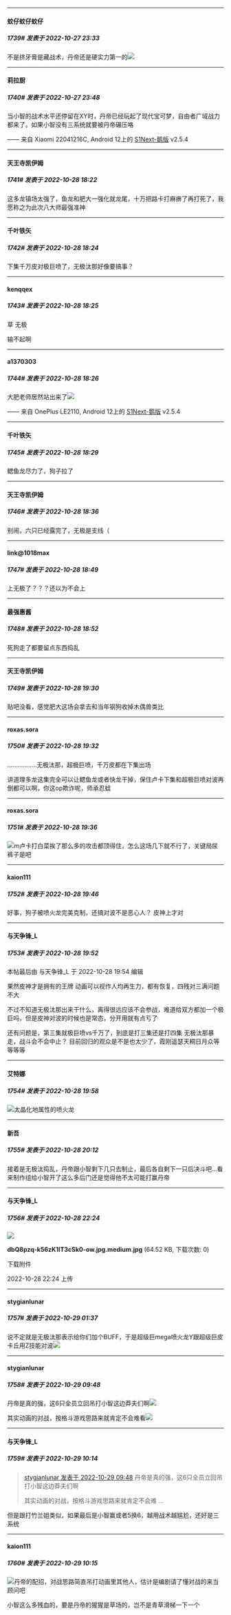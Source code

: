 

*****

####  蚊仔蚊仔蚊仔  
##### 1739#       发表于 2022-10-27 23:33

不是挤牙膏是藏战术，丹帝还是硬实力第一的<img src="https://static.saraba1st.com/image/smiley/face2017/036.png" referrerpolicy="no-referrer">



*****

####  莉拉厨  
##### 1740#       发表于 2022-10-27 23:48

当小智的战术水平还停留在XY时，丹帝已经玩起了现代宝可梦，自由者广域战力都来了。如果小智没有三系统就要被丹帝碾压咯

—— 来自 Xiaomi 22041216C, Android 12上的 [S1Next-鹅版](https://github.com/ykrank/S1-Next/releases) v2.5.4



*****

####  天王寺凯伊姆  
##### 1741#       发表于 2022-10-28 18:22

这多龙镇场太强了，鱼龙和肥大一强化就龙尾，十万把路卡打麻痹了再打死了，我愿称之为此次八大师最强准神

*****

####  千叶铁矢  
##### 1742#       发表于 2022-10-28 18:24

下集千万皮对极巨喷了，无极汰那好像要搞事？

*****

####  kenqqex  
##### 1743#       发表于 2022-10-28 18:25

草 无极

输不起啊

*****

####  a1370303  
##### 1744#       发表于 2022-10-28 18:26

大肥老师居然站出来了<img src="https://static.saraba1st.com/image/smiley/face2017/066.png" referrerpolicy="no-referrer">

—— 来自 OnePlus LE2110, Android 12上的 [S1Next-鹅版](https://github.com/ykrank/S1-Next/releases) v2.5.4

*****

####  千叶铁矢  
##### 1745#       发表于 2022-10-28 18:29

鳃鱼龙尽力了，狗子拉了



*****

####  天王寺凯伊姆  
##### 1746#       发表于 2022-10-28 18:36

别闹，六只已经露完了，无极是支线（



*****

####  link@1018max  
##### 1747#       发表于 2022-10-28 18:49

上无极了？？？还以为不会上



*****

####  最强惠酱  
##### 1748#       发表于 2022-10-28 18:52

死狗走了都要留点东西捣乱



*****

####  天王寺凯伊姆  
##### 1749#       发表于 2022-10-28 19:30

贴吧没看，感觉肥大这场会拿去和当年钢狗收掉木偶兽类比

*****

####  roxas.sora  
##### 1750#       发表于 2022-10-28 19:32

.................无极汰那，超极巨喷，千万皮都在下集出场

讲道理多龙这集完全可以让鳃鱼龙或者快龙干掉，保住卢卡下集和超极巨喷对波再倒都可以啊，你这op欺诈呢，师承忍蛙

*****

####  roxas.sora  
##### 1751#       发表于 2022-10-28 19:36

<img src="https://static.saraba1st.com/image/smiley/face2017/053.png" referrerpolicy="no-referrer">m卢卡打白菜挨了那么多的攻击都顶得住，怎么这场几下就不行了，关键局尿裤子是吧



*****

####  kaion111  
##### 1752#       发表于 2022-10-28 19:46

好事，狗子被喷火龙完美克制，还搞对波不是恶心人？
皮神上才对



*****

####  与天争锋_L  
##### 1753#       发表于 2022-10-28 19:52

 本帖最后由 与天争锋_L 于 2022-10-28 19:54 编辑 

果然皮神才是拥有的王牌
动画可以视作人均再生力，都有恢复，四残对三满问题不大

不过不知道无极汰那出来干什么，离得很远应该不会参战，难道给双方都加一个极巨吗，但是皮神对波的时候也是常态，分开用就有点亏了

还有问题是，第三集就极巨喷vs千万了，到底是打三集还是打四集
无极汰那暴走，战斗会不会中止？
目前回归的观众是不是也太少了，霞刚遥瑟天桐日月众等等等等

*****

####  艾特娜  
##### 1754#       发表于 2022-10-28 19:58

<img src="https://static.saraba1st.com/image/smiley/face2017/067.png" referrerpolicy="no-referrer">太晶化地属性的喷火龙



*****

####  新吾  
##### 1755#       发表于 2022-10-28 20:12

接着是无极汰捣乱，丹帝跟小智剩下几只去制止，最后各自剩下一只后决斗吧…看来制作组给小智开了这么多后门还是觉得他不太可能打赢丹帝



*****

####  与天争锋_L  
##### 1756#       发表于 2022-10-28 22:24

<img src="https://img.saraba1st.com/forum/202210/28/222447xlhal522pvbjfre2.jpg" referrerpolicy="no-referrer">

<strong>dbQ8pzq-k56zK1lT3cSk0-ow.jpg.medium.jpg</strong> (64.52 KB, 下载次数: 0)

下载附件

2022-10-28 22:24 上传



*****

####  stygianlunar  
##### 1757#       发表于 2022-10-29 01:37

说不定就是无极汰那表示给你们加个BUFF，于是超级巨mega喷火龙Y跟超级巨皮卡丘用Z技能对波<img src="https://static.saraba1st.com/image/smiley/face2017/037.png" referrerpolicy="no-referrer">



*****

####  stygianlunar  
##### 1758#       发表于 2022-10-29 09:48

丹帝是真的强，这6只全员立回吊打小智这边莽夫们啊<img src="https://static.saraba1st.com/image/smiley/face2017/067.png" referrerpolicy="no-referrer">

其实动画的对战，按格斗游戏思路来就肯定不会难看<img src="https://static.saraba1st.com/image/smiley/face2017/037.png" referrerpolicy="no-referrer">



*****

####  与天争锋_L  
##### 1759#       发表于 2022-10-29 10:14

<blockquote><a href="httphttps://bbs.saraba1st.com/2b/forum.php?mod=redirect&amp;goto=findpost&amp;pid=58157927&amp;ptid=1864643" target="_blank">stygianlunar 发表于 2022-10-29 09:48</a>
丹帝是真的强，这6只全员立回吊打小智这边莽夫们啊

其实动画的对战，按格斗游戏思路来就肯定不会难 ...</blockquote>
但是跟打竹兰姐类似，如果最后是小智赢或者5换6，越用战术越尴尬，还好是三系统

*****

####  kaion111  
##### 1760#       发表于 2022-10-29 10:15

<img src="https://static.saraba1st.com/image/smiley/face2017/067.png" referrerpolicy="no-referrer">丹帝的配招，对战思路简直吊打动画里其他人，估计是编剧请了懂对战的来当顾问吧

小智这么多残血的，要是丹帝的猩猩是草场的，岂不是青草滑梯一下一个

